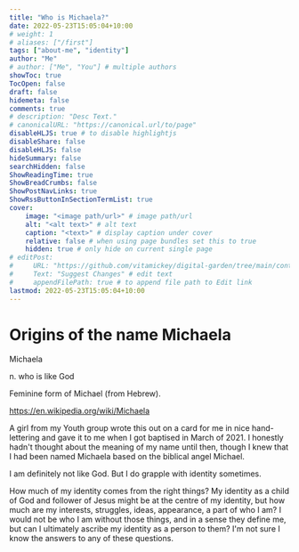 ```yaml
---
title: "Who is Michaela?"
date: 2022-05-23T15:05:04+10:00
# weight: 1
# aliases: ["/first"]
tags: ["about-me", "identity"]
author: "Me"
# author: ["Me", "You"] # multiple authors
showToc: true
TocOpen: false
draft: false
hidemeta: false
comments: true
# description: "Desc Text."
# canonicalURL: "https://canonical.url/to/page"
disableHLJS: true # to disable highlightjs
disableShare: false
disableHLJS: false
hideSummary: false
searchHidden: false
ShowReadingTime: true
ShowBreadCrumbs: false
ShowPostNavLinks: true
ShowRssButtonInSectionTermList: true
cover:
    image: "<image path/url>" # image path/url
    alt: "<alt text>" # alt text
    caption: "<text>" # display caption under cover
    relative: false # when using page bundles set this to true
    hidden: true # only hide on current single page
# editPost:
#     URL: "https://github.com/vitamickey/digital-garden/tree/main/content"
#     Text: "Suggest Changes" # edit text
#     appendFilePath: true # to append file path to Edit link
lastmod: 2022-05-23T15:05:04+10:00
---
```


# Origins of the name Michaela

Michaela

n. who is like God

Feminine form of Michael (from Hebrew).

https://en.wikipedia.org/wiki/Michaela

A girl from my Youth group wrote this out on a card for me in nice hand-lettering and gave it to me when I got baptised in March of 2021. I honestly hadn't thought about the meaning of my name until then, though I knew that I had been named Michaela based on the biblical angel Michael. 

I am definitely not like God. But I do grapple with identity sometimes. 

How much of my identity comes from the right things? My identity as a child of God and follower of Jesus might be at the centre of my identity, but how much are my interests, struggles, ideas, appearance, a part of who I am? I would not be who I am without those things, and in a sense they define me, but can I ultimately ascribe my identity as a person to them? I'm not sure I know the answers to any of these questions.